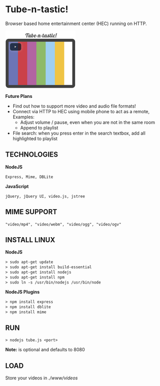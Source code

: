 # Tube-n-tastic!

Browser based home entertainment center (HEC) running on HTTP.

![Tube thumbnail](thumbnail.png)

**Future Plans**
* Find out how to support more video and audio file formats!
* Connect via HTTP to HEC using mobile phone to act as a remote, Examples:
	* Adjust volume / pause, even when you are not in the same room
	* Append to playlist
* File search: when you press enter in the search textbox, add all highlighted to playlist

## TECHNOLOGIES

**NodeJS**

	Express, Mime, DBLite

**JavaScript**

	jQuery, jQuery UI, video.js, jstree

## MIME SUPPORT

	"video/mp4", "video/webm", "video/ogg", "video/ogv"

## INSTALL LINUX

**NodeJS**

```
> sudo apt-get update
> sudo apt-get install build-essential
> sudo apt-get install nodejs
> sudo apt-get install npm
> sudo ln -s /usr/bin/nodejs /usr/bin/node
```

**NodeJS Plugins**

```
> npm install express
> npm install dblite
> npm install mime
```

## RUN

```
> nodejs tube.js <port>
```

**Note:** *<port>* is optional and defaults to 8080

## LOAD

Store your videos in *./www/videos*
